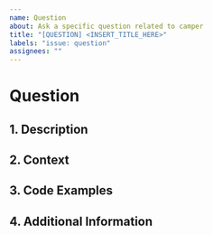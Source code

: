 ```yaml
---
name: Question
about: Ask a specific question related to camper
title: "[QUESTION] <INSERT_TITLE_HERE>"
labels: "issue: question"
assignees: ""
---
```


# Question

## 1. Description
<!--
A clear and targeted desciption of the question you are asking.
-->

## 2. Context
<!--
Any useful context around the specific question.
-->

## 3. Code Examples
<!--
If applicable, any code examples related to the question you are asking.
-->

## 4. Additional Information
<!--
Any additional information we should know about this question.
-->
